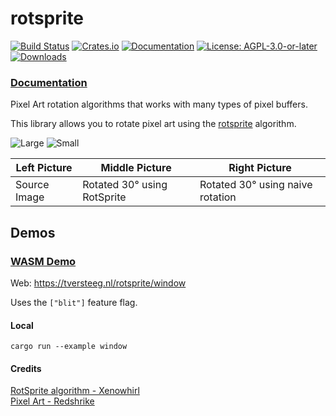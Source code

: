 # rotsprite

[![Build Status](https://github.com/tversteeg/rotsprite/workflows/CI/badge.svg)](https://github.com/tversteeg/rotsprite/actions?workflow=CI)
[![Crates.io](https://img.shields.io/crates/v/rotsprite.svg)](https://crates.io/crates/rotsprite)
[![Documentation](https://docs.rs/rotsprite/badge.svg)](https://docs.rs/rotsprite)
[![License: AGPL-3.0-or-later](https://img.shields.io/crates/l/rotsprite.svg)](#license)
[![Downloads](https://img.shields.io/crates/d/rotsprite.svg)](#downloads)

### [Documentation](https://docs.rs/rotsprite/)

<!-- cargo-rdme start -->

Pixel Art rotation algorithms that works with many types of pixel buffers.

This library allows you to rotate pixel art using the [rotsprite](https://en.wikipedia.org/wiki/Pixel-art_scaling_algorithms#RotSprite) algorithm.

<!-- cargo-rdme end -->

![Large](docs/example-large.png?raw=true)
![Small](docs/example-small.png?raw=true)

| Left Picture | Middle Picture | Right Picture|
|-|-|-|
| Source Image | Rotated 30° using RotSprite | Rotated 30° using naive rotation |

## Demos

### [WASM Demo](https://tversteeg.nl/rotsprite/window/)

Web: https://tversteeg.nl/rotsprite/window

Uses the `["blit"]` feature flag.

#### Local

```console
cargo run --example window
```

#### Credits

[RotSprite algorithm - Xenowhirl](https://en.wikipedia.org/wiki/Pixel-art_scaling_algorithms#RotSprite)<br/>
[Pixel Art - Redshrike](https://opengameart.org/content/3-form-rpg-boss-harlequin-epicycle)
